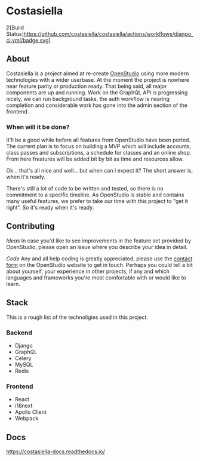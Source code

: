 # Costasiella

[![Build Status]https://github.com/costasiella/costasiella/actions/workflows/django_ci.yml/badge.svg]

## About

Costasiella is a project aimed at re-create [OpenStudio](https://github.com/openstudioproject/openstudio) using more modern technologies with a wider userbase. At the moment the project is nowhere near feature parity or production ready. That being said, all major components are up and running. Work on the GraphQL API is progressing nicely, we can run background tasks, the auth workflow is nearing completion and considerable work has gone into the admin section of the frontend. 

### When will it be done?

It'll be a good while before all features from OpenStudio have been ported. The current plan is to focus on building a MVP which will include accounts, class passes and subscriptions, a schedule for classes and an online shop. From here freatures will be added bit by bit as time and resources allow.

Ok... that's all nice and well... but when can I expect it?
The short answer is, when it's ready.

There's still a lot of code to be written and tested, so there is no commitment to a specific timeline. As OpenStudio is stable and contains many useful features, we prefer to take our time with this project to "get it right". So it's ready when it's ready.

## Contributing

*Ideas*
In case you'd like to see improvements in the feature set provided by OpenStudio, please open an issue where you describe your idea in detail. 

*Code*
Any and all help coding is greatly appreciated, please use the [contact form](https://www.openstudioproject.com/contact/) on the OpenStudio website to get in touch. Perhaps you could tell a bit about yourself, your experience in other projects, if any and which languages and frameworks you're most comfortable with or would like to learn. 

## Stack

This is a rough list of the technoligies used in this project.

### Backend
- Django
- GraphQL
- Celery
- MySQL
- Redis

### Frontend
- React
- i18next
- Apollo Client
- Webpack


## Docs

https://costasiella-docs.readthedocs.io/
